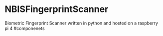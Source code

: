 # NBISFingerprintScanner
Biometric Fingerprint Scanner written in python and hosted on a raspberry pi 4
#componenets
 
